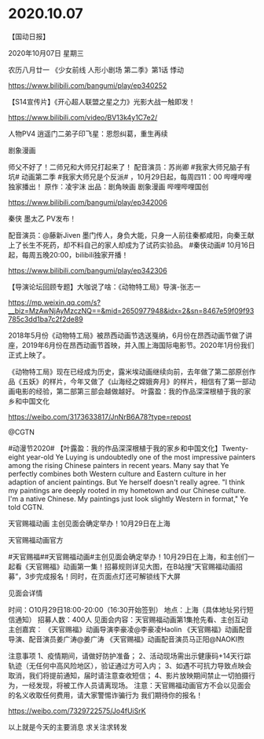 # 2020.10.07

【国动日报】

2020年10月07日  星期三

农历八月廿一
 《少女前线 人形小剧场 第二季》第1话 悸动

https://www.bilibili.com/bangumi/play/ep340252


 【S14宣传片】《开心超人联盟之星之力》光影大战一触即发！

https://www.bilibili.com/video/BV13k4y1C7e2/


人物PV4 逍遥门二弟子印飞星：恩怨纠葛，重生再续

剧象漫画

师父不好了！二师兄和大师兄打起来了！
配音演员：苏尚卿
#我家大师兄脑子有坑# 动画第二季 #我家大师兄是个反派# ，10月29日起，每周四11：00 哔哩哔哩独家播出！
原作：凌宇沫  出品：剧角映画  剧象漫画  哔哩哔哩国创

https://www.bilibili.com/bangumi/play/ep342006



秦侠 墨太乙 PV发布！

配音演员：@藤新Jiven  墨门传人，身负大能，只身一人前往秦都咸阳，向秦王献上了长生不死药，却不料自己的家人却成为了试药实验品。
#秦侠动画# 10月16日起，每周五晚20:00，bilibili独家开播！

https://www.bilibili.com/bangumi/play/ep342306

 
【导演论坛回顾专题】大咖说了啥：《动物特工局》导演-张志一

 https://mp.weixin.qq.com/s?__biz=MzAwNjAyMzczNQ==&mid=2650977948&idx=2&sn=8467e59f09f93785c3dd1ba7c2f2de89

2018年5月份《动物特工局》被昂西动画节选送戛纳，6月份在昂西动画节做了讲座，2019年6月份在昂西动画节首映，并入围上海国际电影节。2020年1月份我们正式上映了。

《动物特工局》现在已经成为历史，露米埃动画继续向前，去年做了第二部原创作品《五妖》的样片，今年又做了《山海经之嫦娥奔月》的样片，相信有了第一部动画电影的经验，第二部第三部会越做越好。
叶露盈：我的作品深深根植于我的家乡和中国文化

https://weibo.com/3173633817/JnNrB6A78?type=repost

@CGTN

#动漫节2020# 【叶露盈：我的作品深深根植于我的家乡和中国文化】Twenty-eight year-old Ye Luying is undoubtedly one of the most impressive painters among the rising Chinese painters in recent years. Many say that Ye perfectly combines both Western culture and Eastern culture in her adaption of ancient paintings. But Ye herself doesn't really agree. "I think my paintings are deeply rooted in my hometown and our Chinese culture. I'm a native Chinese. My paintings just look slightly Western in format," Ye told CGTN.


天官赐福动画 主创见面会确定举办！10月29日在上海

天官赐福动画官方                  

#天官赐福##天官赐福动画#主创见面会确定举办！10月29日在上海，和主创们一起看《天官赐福》动画第一集！招募规则详见大图，在B站搜“天官赐福动画招募”，3步完成报名！同时，在页面点灯还可解锁线下大屏

见面会详情

时间：O10月29日18:00-20:00（16:30开始签到）
地点：上海（具体地址另行短信通知）
招募人数：400人
见面会内容：天官赐福动画第1集抢先看、主创互动
主创嘉宾：
《天官赐福》动画导演李豪凌@李豪凌Haolin
《天官赐福》动画配音导演、配音演员姜广涛@姜广涛
《天官赐福》动画配音演员马正阳@NAOKI煦

注意事项
1、疫情期间，请做好防护准备；
2、活动现场需出示健康码+14天行踪轨迹（无任何中高风险地区），验证通过方可入内；
3、如遇不可抗力导致点映会取消，我们将提前通知，届时请注意查收短信；
4、影片放映期间禁止一切拍摄行为，一经发现，将被工作人员请离现场。
注意：天官赐福动画官方不会以见面会的名义收取任何费用，请大家警惕诈骗行为
我们期待你的报名！

https://weibo.com/7329722575/Jo4fUiSrK


以上就是今天的主要消息
求关注求转发







